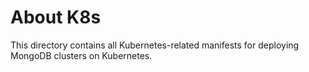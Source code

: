 # About K8s

This directory contains all Kubernetes-related manifests for deploying MongoDB clusters on Kubernetes.
